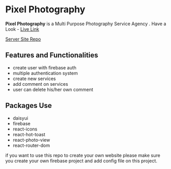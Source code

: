 # Pixel Photography

**Pixel Photography** is a Multi Purpose Photography Service Agency .
Have a Look - [Live Link](https://pixel-photography-b713f.web.app/)

[Server Site Repo](https://github.com/itarek99/pixel_photography-server-side)

## Features and Functionalities

- create user with firebase auth
- multiple authentication system
- create new services
- add comment on services
- user can delete his/her own comment

## Packages Use

- daisyui
- firebase
- react-icons
- react-hot-toast
- react-photo-view
- react-router-dom

if you want to use this repo to create your own website please make sure you create your own firebase project and add config file on this project.
